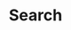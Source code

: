---
title: "Search" # in any language you want
layout: "search" # is necessary
# url: "/archive"
# description: "Description for Search"
summary: "search"
placeholder: "enter search term"
---